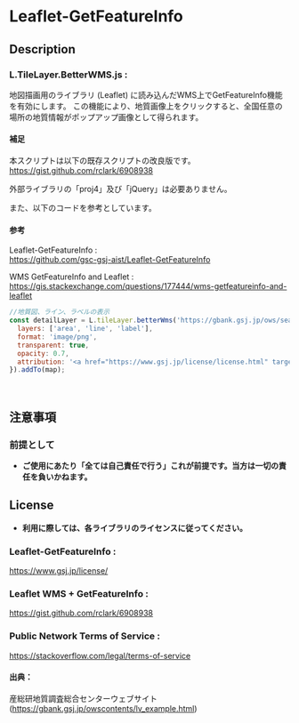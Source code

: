 # Leaflet-GetFeatureInfo

## Description

### L.TileLayer.BetterWMS.js :
地図描画用のライブラリ (Leaflet) に読み込んだWMS上でGetFeatureInfo機能を有効にします。
この機能により、地質画像上をクリックすると、全国任意の場所の地質情報がポップアップ画像として得られます。 

#### 補足
本スクリプトは以下の既存スクリプトの改良版です。<br>
https://gist.github.com/rclark/6908938

外部ライブラリの「proj4」及び「jQuery」は必要ありません。

また、以下のコードを参考としています。

#### 参考
Leaflet-GetFeatureInfo :<br>
https://github.com/gsc-gsj-aist/Leaflet-GetFeatureInfo
 
WMS GetFeatureInfo and Leaflet :<br>
https://gis.stackexchange.com/questions/177444/wms-getfeatureinfo-and-leaflet
<br>

```Javascript
//地質図、ライン、ラベルの表示
const detailLayer = L.tileLayer.betterWms('https://gbank.gsj.jp/ows/seamlessgeology200k_d', {
  layers: ['area', 'line', 'label'],
  format: 'image/png',
  transparent: true,
  opacity: 0.7,
  attribution: '<a href="https://www.gsj.jp/license/license.html" target="_blank">産総研地質調査総合センター</a>'
}).addTo(map);
```
<br>

## 注意事項

### 前提として

- **ご使用にあたり「全ては自己責任で行う」これが前提です。当方は一切の責任を負いかねます。**

## License

- **利用に際しては、各ライブラリのライセンスに従ってください。**

### Leaflet-GetFeatureInfo :
https://www.gsj.jp/license/

### Leaflet WMS + GetFeatureInfo :
https://gist.github.com/rclark/6908938

### Public Network Terms of Service :
https://stackoverflow.com/legal/terms-of-service

#### 出典：
産総研地質調査総合センターウェブサイト<br>
(https://gbank.gsj.jp/owscontents/lv_example.html)

